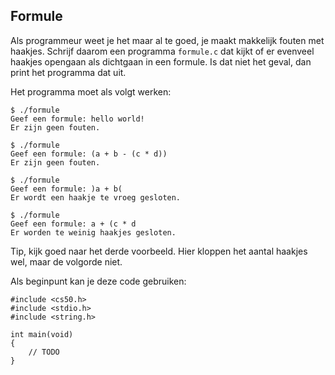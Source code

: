 ## Formule

Als programmeur weet je het maar al te goed, je maakt makkelijk fouten met haakjes. Schrijf daarom een programma `formule.c` dat kijkt of er evenveel haakjes opengaan als dichtgaan in een formule. Is dat niet het geval, dan print het programma dat uit.

Het programma moet als volgt werken:

    $ ./formule
    Geef een formule: hello world!
    Er zijn geen fouten.

    $ ./formule
    Geef een formule: (a + b - (c * d))
    Er zijn geen fouten.

    $ ./formule
    Geef een formule: )a + b(
    Er wordt een haakje te vroeg gesloten.

    $ ./formule
    Geef een formule: a + (c * d
    Er worden te weinig haakjes gesloten.

Tip, kijk goed naar het derde voorbeeld. Hier kloppen het aantal haakjes wel, maar de volgorde niet.

Als beginpunt kan je deze code gebruiken:

    #include <cs50.h>
    #include <stdio.h>
    #include <string.h>

    int main(void)
    {
        // TODO
    }